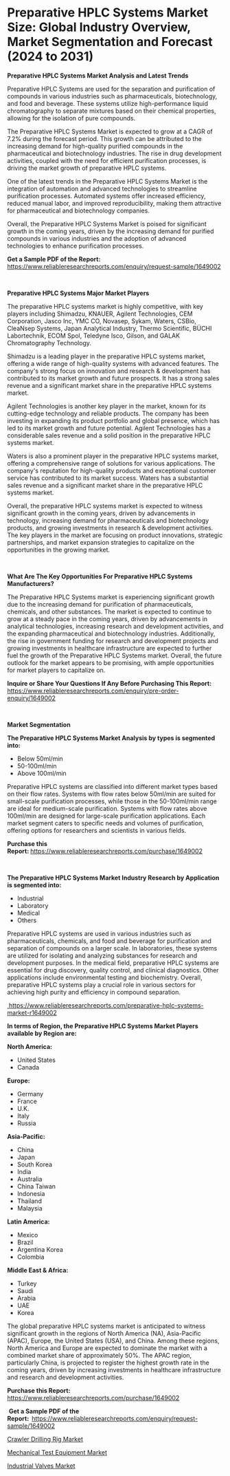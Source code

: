 <p><h1>Preparative HPLC Systems Market Size: Global Industry Overview, Market Segmentation and Forecast (2024 to 2031)</h1></p><p><strong>Preparative HPLC Systems Market Analysis and Latest Trends</strong></p>
<p><p>Preparative HPLC Systems are used for the separation and purification of compounds in various industries such as pharmaceuticals, biotechnology, and food and beverage. These systems utilize high-performance liquid chromatography to separate mixtures based on their chemical properties, allowing for the isolation of pure compounds.</p><p>The Preparative HPLC Systems Market is expected to grow at a CAGR of 7.2% during the forecast period. This growth can be attributed to the increasing demand for high-quality purified compounds in the pharmaceutical and biotechnology industries. The rise in drug development activities, coupled with the need for efficient purification processes, is driving the market growth of preparative HPLC systems.</p><p>One of the latest trends in the Preparative HPLC Systems Market is the integration of automation and advanced technologies to streamline purification processes. Automated systems offer increased efficiency, reduced manual labor, and improved reproducibility, making them attractive for pharmaceutical and biotechnology companies.</p><p>Overall, the Preparative HPLC Systems Market is poised for significant growth in the coming years, driven by the increasing demand for purified compounds in various industries and the adoption of advanced technologies to enhance purification processes.</p></p>
<p><strong>Get a Sample PDF of the Report:&nbsp;</strong> <a href="https://www.reliableresearchreports.com/enquiry/request-sample/1649002">https://www.reliableresearchreports.com/enquiry/request-sample/1649002</a></p>
<p>&nbsp;</p>
<p><strong>Preparative HPLC Systems Major Market Players</strong></p>
<p><p>The preparative HPLC systems market is highly competitive, with key players including Shimadzu, KNAUER, Agilent Technologies, CEM Corporation, Jasco Inc, YMC CO, Novasep, Sykam, Waters, CSBio, CleaNsep Systems, Japan Analytical Industry, Thermo Scientific, BÜCHI Labortechnik, ECOM Spol, Teledyne Isco, Gilson, and GALAK Chromatography Technology.</p><p>Shimadzu is a leading player in the preparative HPLC systems market, offering a wide range of high-quality systems with advanced features. The company's strong focus on innovation and research & development has contributed to its market growth and future prospects. It has a strong sales revenue and a significant market share in the preparative HPLC systems market.</p><p>Agilent Technologies is another key player in the market, known for its cutting-edge technology and reliable products. The company has been investing in expanding its product portfolio and global presence, which has led to its market growth and future potential. Agilent Technologies has a considerable sales revenue and a solid position in the preparative HPLC systems market.</p><p>Waters is also a prominent player in the preparative HPLC systems market, offering a comprehensive range of solutions for various applications. The company's reputation for high-quality products and exceptional customer service has contributed to its market success. Waters has a substantial sales revenue and a significant market share in the preparative HPLC systems market.</p><p>Overall, the preparative HPLC systems market is expected to witness significant growth in the coming years, driven by advancements in technology, increasing demand for pharmaceuticals and biotechnology products, and growing investments in research & development activities. The key players in the market are focusing on product innovations, strategic partnerships, and market expansion strategies to capitalize on the opportunities in the growing market.</p></p>
<p>&nbsp;</p>
<p><strong>What Are The Key Opportunities For Preparative HPLC Systems Manufacturers?</strong></p>
<p><p>The Preparative HPLC Systems market is experiencing significant growth due to the increasing demand for purification of pharmaceuticals, chemicals, and other substances. The market is expected to continue to grow at a steady pace in the coming years, driven by advancements in analytical technologies, increasing research and development activities, and the expanding pharmaceutical and biotechnology industries. Additionally, the rise in government funding for research and development projects and growing investments in healthcare infrastructure are expected to further fuel the growth of the Preparative HPLC Systems market. Overall, the future outlook for the market appears to be promising, with ample opportunities for market players to capitalize on.</p></p>
<p><strong>Inquire or Share Your Questions If Any Before Purchasing This Report:</strong> <a href="https://www.reliableresearchreports.com/enquiry/pre-order-enquiry/1649002">https://www.reliableresearchreports.com/enquiry/pre-order-enquiry/1649002</a></p>
<p>&nbsp;</p>
<p><strong>Market Segmentation</strong></p>
<p><strong>The Preparative HPLC Systems Market Analysis by types is segmented into:</strong></p>
<p><ul><li>Below 50ml/min</li><li>50-100ml/min</li><li>Above 100ml/min</li></ul></p>
<p><p>Preparative HPLC systems are classified into different market types based on their flow rates. Systems with flow rates below 50ml/min are suited for small-scale purification processes, while those in the 50-100ml/min range are ideal for medium-scale purification. Systems with flow rates above 100ml/min are designed for large-scale purification applications. Each market segment caters to specific needs and volumes of purification, offering options for researchers and scientists in various fields.</p></p>
<p><strong>Purchase this Report:&nbsp;</strong><a href="https://www.reliableresearchreports.com/purchase/1649002">https://www.reliableresearchreports.com/purchase/1649002</a></p>
<p>&nbsp;</p>
<p><strong>The Preparative HPLC Systems Market Industry Research by Application is segmented into:</strong></p>
<p><ul><li>Industrial</li><li>Laboratory</li><li>Medical</li><li>Others</li></ul></p>
<p><p>Preparative HPLC systems are used in various industries such as pharmaceuticals, chemicals, and food and beverage for purification and separation of compounds on a larger scale. In laboratories, these systems are utilized for isolating and analyzing substances for research and development purposes. In the medical field, preparative HPLC systems are essential for drug discovery, quality control, and clinical diagnostics. Other applications include environmental testing and biochemistry. Overall, preparative HPLC systems play a crucial role in various sectors for achieving high purity and efficiency in compound separation.</p></p>
<p><a href="https://www.reliableresearchreports.com/preparative-hplc-systems-market-r1649002">&nbsp;https://www.reliableresearchreports.com/preparative-hplc-systems-market-r1649002</a></p>
<p><strong>In terms of Region, the Preparative HPLC Systems Market Players available by Region are:</strong></p>
<p>
    <p> <strong> North America: </strong>
        <ul>
            <li>United States</li>
            <li>Canada</li>
        </ul>
        </p> 
    <p> <strong> Europe: </strong>
        <ul>
            <li>Germany</li>
            <li>France</li>
            <li>U.K.</li>
            <li>Italy</li>
            <li>Russia</li>
        </ul>
        </p> 
    <p> <strong> Asia-Pacific: </strong>
        <ul>
            <li>China</li>
            <li>Japan</li>
            <li>South Korea</li>
            <li>India</li>
            <li>Australia</li>
            <li>China Taiwan</li>
            <li>Indonesia</li>
            <li>Thailand</li>
            <li>Malaysia</li>
        </ul>
        </p> 
    <p> <strong> Latin America: </strong>
        <ul>
            <li>Mexico</li>
            <li>Brazil</li>
            <li>Argentina Korea</li>
            <li>Colombia</li>
        </ul>
        </p> 
    <p> <strong> Middle East & Africa: </strong>
        <ul>
            <li>Turkey</li>
            <li>Saudi</li>
            <li>Arabia</li>
            <li>UAE</li>
            <li>Korea</li>
        </ul>
    </p>
    </p>
<p><p>The global preparative HPLC systems market is anticipated to witness significant growth in the regions of North America (NA), Asia-Pacific (APAC), Europe, the United States (USA), and China. Among these regions, North America and Europe are expected to dominate the market with a combined market share of approximately 50%. The APAC region, particularly China, is projected to register the highest growth rate in the coming years, driven by increasing investments in healthcare infrastructure and research and development activities.</p></p>
<p><strong>Purchase this Report: </strong><a href="https://www.reliableresearchreports.com/purchase/1649002">https://www.reliableresearchreports.com/purchase/1649002</a></p>
<p>&nbsp;<strong>Get a Sample PDF of the Report:&nbsp;&nbsp;</strong><a href="https://www.reliableresearchreports.com/enquiry/request-sample/1649002">https://www.reliableresearchreports.com/enquiry/request-sample/1649002</a></p>
<p><strong></strong></p>
<p><p><a href="https://frill-swim-3cd.notion.site/Crawler-Drilling-Rig-Market-Analysis-and-Sze-Forecasted-for-period-from-2024-to-2031-e0c3f2e8895d42568f67111cdd847923">Crawler Drilling Rig Market</a></p><p><a href="https://cautious-neon-760.notion.site/Mechanical-Test-Equipment-Market-Analysis-and-Sze-Forecasted-for-period-from-2024-to-2031-c63ca5bd46ae4682a3a899be990e8123">Mechanical Test Equipment Market</a></p><p><a href="https://spotless-saver-8fd.notion.site/Industrial-Valves-Market-Competitive-Analysis-Market-Trends-and-Forecast-to-2031-990973eb8d5142b9a92be09132d01cce">Industrial Valves Market</a></p></p>
